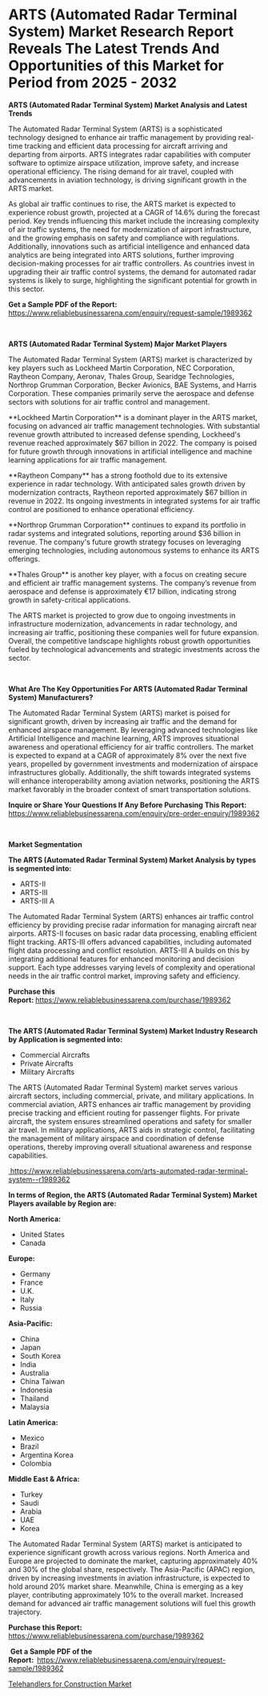 <p><h1>ARTS (Automated Radar Terminal System) Market Research Report Reveals The Latest Trends And Opportunities of this Market for Period from 2025 - 2032</h1></p><p><strong>ARTS (Automated Radar Terminal System) Market Analysis and Latest Trends</strong></p>
<p><p>The Automated Radar Terminal System (ARTS) is a sophisticated technology designed to enhance air traffic management by providing real-time tracking and efficient data processing for aircraft arriving and departing from airports. ARTS integrates radar capabilities with computer software to optimize airspace utilization, improve safety, and increase operational efficiency. The rising demand for air travel, coupled with advancements in aviation technology, is driving significant growth in the ARTS market.</p><p>As global air traffic continues to rise, the ARTS market is expected to experience robust growth, projected at a CAGR of 14.6% during the forecast period. Key trends influencing this market include the increasing complexity of air traffic systems, the need for modernization of airport infrastructure, and the growing emphasis on safety and compliance with regulations. Additionally, innovations such as artificial intelligence and enhanced data analytics are being integrated into ARTS solutions, further improving decision-making processes for air traffic controllers. As countries invest in upgrading their air traffic control systems, the demand for automated radar systems is likely to surge, highlighting the significant potential for growth in this sector.</p></p>
<p><strong>Get a Sample PDF of the Report:&nbsp;</strong> <a href="https://www.reliablebusinessarena.com/enquiry/request-sample/1989362?utm_campaign=2217&utm_medium=2&utm_source=Github&utm_content=ia&utm_term=02032025&utm_id=arts-automated-radar-terminal-system">https://www.reliablebusinessarena.com/enquiry/request-sample/1989362</a></p>
<p>&nbsp;</p>
<p><strong>ARTS (Automated Radar Terminal System) Major Market Players</strong></p>
<p><p>The Automated Radar Terminal System (ARTS) market is characterized by key players such as Lockheed Martin Corporation, NEC Corporation, Raytheon Company, Aeronav, Thales Group, Searidge Technologies, Northrop Grumman Corporation, Becker Avionics, BAE Systems, and Harris Corporation. These companies primarily serve the aerospace and defense sectors with solutions for air traffic control and management.</p><p>**Lockheed Martin Corporation** is a dominant player in the ARTS market, focusing on advanced air traffic management technologies. With substantial revenue growth attributed to increased defense spending, Lockheed's revenue reached approximately $67 billion in 2022. The company is poised for future growth through innovations in artificial intelligence and machine learning applications for air traffic management.</p><p>**Raytheon Company** has a strong foothold due to its extensive experience in radar technology. With anticipated sales growth driven by modernization contracts, Raytheon reported approximately $67 billion in revenue in 2022. Its ongoing investments in integrated systems for air traffic control are positioned to enhance operational efficiency.</p><p>**Northrop Grumman Corporation** continues to expand its portfolio in radar systems and integrated solutions, reporting around $36 billion in revenue. The company's future growth strategy focuses on leveraging emerging technologies, including autonomous systems to enhance its ARTS offerings.</p><p>**Thales Group** is another key player, with a focus on creating secure and efficient air traffic management systems. The company’s revenue from aerospace and defense is approximately €17 billion, indicating strong growth in safety-critical applications.</p><p>The ARTS market is projected to grow due to ongoing investments in infrastructure modernization, advancements in radar technology, and increasing air traffic, positioning these companies well for future expansion. Overall, the competitive landscape highlights robust growth opportunities fueled by technological advancements and strategic investments across the sector.</p></p>
<p>&nbsp;</p>
<p><strong>What Are The Key Opportunities For ARTS (Automated Radar Terminal System) Manufacturers?</strong></p>
<p><p>The Automated Radar Terminal System (ARTS) market is poised for significant growth, driven by increasing air traffic and the demand for enhanced airspace management. By leveraging advanced technologies like Artificial Intelligence and machine learning, ARTS improves situational awareness and operational efficiency for air traffic controllers. The market is expected to expand at a CAGR of approximately 8% over the next five years, propelled by government investments and modernization of airspace infrastructures globally. Additionally, the shift towards integrated systems will enhance interoperability among aviation networks, positioning the ARTS market favorably in the broader context of smart transportation solutions.</p></p>
<p><strong>Inquire or Share Your Questions If Any Before Purchasing This Report:</strong> <a href="https://www.reliablebusinessarena.com/enquiry/pre-order-enquiry/1989362?utm_campaign=2217&utm_medium=2&utm_source=Github&utm_content=ia&utm_term=02032025&utm_id=arts-automated-radar-terminal-system">https://www.reliablebusinessarena.com/enquiry/pre-order-enquiry/1989362</a></p>
<p>&nbsp;</p>
<p><strong>Market Segmentation</strong></p>
<p><strong>The ARTS (Automated Radar Terminal System) Market Analysis by types is segmented into:</strong></p>
<p><ul><li>ARTS-II</li><li>ARTS-III</li><li>ARTS-III A</li></ul></p>
<p><p>The Automated Radar Terminal System (ARTS) enhances air traffic control efficiency by providing precise radar information for managing aircraft near airports. ARTS-II focuses on basic radar data processing, enabling efficient flight tracking. ARTS-III offers advanced capabilities, including automated flight data processing and conflict resolution. ARTS-III A builds on this by integrating additional features for enhanced monitoring and decision support. Each type addresses varying levels of complexity and operational needs in the air traffic control market, improving safety and efficiency.</p></p>
<p><strong>Purchase this Report:&nbsp;</strong><a href="https://www.reliablebusinessarena.com/purchase/1989362?utm_campaign=2217&utm_medium=2&utm_source=Github&utm_content=ia&utm_term=02032025&utm_id=arts-automated-radar-terminal-system">https://www.reliablebusinessarena.com/purchase/1989362</a></p>
<p>&nbsp;</p>
<p><strong>The ARTS (Automated Radar Terminal System) Market Industry Research by Application is segmented into:</strong></p>
<p><ul><li>Commercial Aircrafts</li><li>Private Aircrafts</li><li>Military Aircrafts</li></ul></p>
<p><p>The ARTS (Automated Radar Terminal System) market serves various aircraft sectors, including commercial, private, and military applications. In commercial aviation, ARTS enhances air traffic management by providing precise tracking and efficient routing for passenger flights. For private aircraft, the system ensures streamlined operations and safety for smaller air travel. In military applications, ARTS aids in strategic control, facilitating the management of military airspace and coordination of defense operations, thereby improving overall situational awareness and response capabilities.</p></p>
<p><a href="https://www.reliablebusinessarena.com/arts-automated-radar-terminal-system--r1989362?utm_campaign=2217&utm_medium=2&utm_source=Github&utm_content=ia&utm_term=02032025&utm_id=arts-automated-radar-terminal-system">&nbsp;https://www.reliablebusinessarena.com/arts-automated-radar-terminal-system--r1989362</a></p>
<p><strong>In terms of Region, the ARTS (Automated Radar Terminal System) Market Players available by Region are:</strong></p>
<p>
    <p> <strong> North America: </strong>
        <ul>
            <li>United States</li>
            <li>Canada</li>
        </ul>
        </p> 
    <p> <strong> Europe: </strong>
        <ul>
            <li>Germany</li>
            <li>France</li>
            <li>U.K.</li>
            <li>Italy</li>
            <li>Russia</li>
        </ul>
        </p> 
    <p> <strong> Asia-Pacific: </strong>
        <ul>
            <li>China</li>
            <li>Japan</li>
            <li>South Korea</li>
            <li>India</li>
            <li>Australia</li>
            <li>China Taiwan</li>
            <li>Indonesia</li>
            <li>Thailand</li>
            <li>Malaysia</li>
        </ul>
        </p> 
    <p> <strong> Latin America: </strong>
        <ul>
            <li>Mexico</li>
            <li>Brazil</li>
            <li>Argentina Korea</li>
            <li>Colombia</li>
        </ul>
        </p> 
    <p> <strong> Middle East & Africa: </strong>
        <ul>
            <li>Turkey</li>
            <li>Saudi</li>
            <li>Arabia</li>
            <li>UAE</li>
            <li>Korea</li>
        </ul>
    </p>
    </p>
<p><p>The Automated Radar Terminal System (ARTS) market is anticipated to experience significant growth across various regions. North America and Europe are projected to dominate the market, capturing approximately 40% and 30% of the global share, respectively. The Asia-Pacific (APAC) region, driven by increasing investments in aviation infrastructure, is expected to hold around 20% market share. Meanwhile, China is emerging as a key player, contributing approximately 10% to the overall market. Increased demand for advanced air traffic management solutions will fuel this growth trajectory.</p></p>
<p><strong>Purchase this Report: </strong><a href="https://www.reliablebusinessarena.com/purchase/1989362?utm_campaign=2217&utm_medium=2&utm_source=Github&utm_content=ia&utm_term=02032025&utm_id=arts-automated-radar-terminal-system">https://www.reliablebusinessarena.com/purchase/1989362</a></p>
<p>&nbsp;<strong>Get a Sample PDF of the Report:&nbsp;&nbsp;</strong><a href="https://www.reliablebusinessarena.com/enquiry/request-sample/1989362?utm_campaign=2217&utm_medium=2&utm_source=Github&utm_content=ia&utm_term=02032025&utm_id=arts-automated-radar-terminal-system">https://www.reliablebusinessarena.com/enquiry/request-sample/1989362</a></p>
<p><strong></strong></p>
<p><p><a href="https://github.com/gukenneth26571/Market-Research-Report-List-1/blob/main/telehandlers-for-construction-market.md?utm_campaign=2217&utm_medium=2&utm_source=Github&utm_content=ia&utm_term=02032025&utm_id=arts-automated-radar-terminal-system">Telehandlers for Construction Market</a></p></p>
